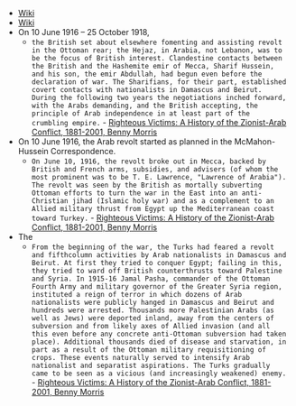 - [Wiki](https://en.wikipedia.org/wiki/Arab_Revolt)
- [Wiki](https://archive.org/details/lastcrusadepales0000bruc/mode/1up?view=theater)
- On 10 June 1916 – 25 October 1918,
	- `the British set about elsewhere fomenting and assisting revolt in the Ottoman rear; the Hejaz, in Arabia, not Lebanon, was to be the focus of British interest. Clandestine contacts between the British and the Hashemite emir of Mecca, Sharif Hussein, and his son, the emir Abdullah, had begun even before the declaration of war. The Sharifians, for their part, established covert contacts with nationalists in Damascus and Beirut. During the following two years the negotiations inched forward, with the Arabs demanding, and the British accepting, the principle of Arab independence in at least part of the crumbling empire.`  - [Righteous Victims: A History of the Zionist-Arab Conflict, 1881-2001, Benny Morris](https://gateway.pinata.cloud/ipfs/bafykbzaced6rtb5d4wthw3wapbnqafd3w7znfmikvzx43dqifs5amzbyzltas?filename=Righteous%20Victims%3A%20A%20History%20of%20the%20Zionist-Arab%20Conflict%2C%20--%20Benny%20Morris%20--%202001%20--%20Vintage%20--%209780679744757%20--%200ffdde5f35058146403a55786f6cfc18%20--%20Anna%E2%80%99s%20Archive.pdf)
- On 10 June 1916, the Arab revolt started as planned in the McMahon-Hussein Correspondence.
    - `On June 10, 1916, the revolt broke out in Mecca, backed by British and French arms, subsidies, and advisers (of whom the most prominent was to be T. E. Lawrence, "Lawrence of Arabia"). The revolt was seen by the British as mortally subverting Ottoman efforts to turn the war in the East into an anti-Christian jihad (Islamic holy war) and as a complement to an Allied military thrust from Egypt up the Mediterranean coast toward Turkey.`  - [Righteous Victims: A History of the Zionist-Arab Conflict, 1881-2001, Benny Morris](https://gateway.pinata.cloud/ipfs/bafykbzaced6rtb5d4wthw3wapbnqafd3w7znfmikvzx43dqifs5amzbyzltas?filename=Righteous%20Victims%3A%20A%20History%20of%20the%20Zionist-Arab%20Conflict%2C%20--%20Benny%20Morris%20--%202001%20--%20Vintage%20--%209780679744757%20--%200ffdde5f35058146403a55786f6cfc18%20--%20Anna%E2%80%99s%20Archive.pdf)
- The
	- `From the beginning of the war, the Turks had feared a revolt and fifthcolumn activities by Arab nationalists in Damascus and Beirut. At first they tried to conquer Egypt; failing in this, they tried to ward off British counterthrusts toward Palestine and Syria. In 1915-16 Jamal Pasha, commander of the Ottoman Fourth Army and military governor of the Greater Syria region, instituted a reign of terror in which dozens of Arab nationalists were publicly hanged in Damascus and Beirut and hundreds were arrested. Thousands more Palestinian Arabs (as well as Jews) were deported inland, away from the centers of subversion and from likely axes of Allied invasion (and all this even before any concrete anti-Ottoman subversion had taken place). Additional thousands died of disease and starvation, in part as a result of the Ottoman military requisitioning of crops. These events naturally served to intensify Arab nationalist and separatist aspirations. The Turks gradually came to be seen as a vicious (and increasingly weakened) enemy.`  - [Righteous Victims: A History of the Zionist-Arab Conflict, 1881-2001, Benny Morris](https://gateway.pinata.cloud/ipfs/bafykbzaced6rtb5d4wthw3wapbnqafd3w7znfmikvzx43dqifs5amzbyzltas?filename=Righteous%20Victims%3A%20A%20History%20of%20the%20Zionist-Arab%20Conflict%2C%20--%20Benny%20Morris%20--%202001%20--%20Vintage%20--%209780679744757%20--%200ffdde5f35058146403a55786f6cfc18%20--%20Anna%E2%80%99s%20Archive.pdf)